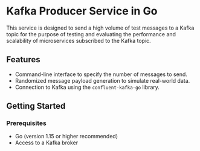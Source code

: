 # Kafka Producer Service in Go

This service is designed to send a high volume of test messages to a Kafka topic for the purpose of testing and evaluating the performance and scalability of microservices subscribed to the Kafka topic.

## Features

- Command-line interface to specify the number of messages to send.
- Randomized message payload generation to simulate real-world data.
- Connection to Kafka using the `confluent-kafka-go` library.

## Getting Started

### Prerequisites

- Go (version 1.15 or higher recommended)
- Access to a Kafka broker
